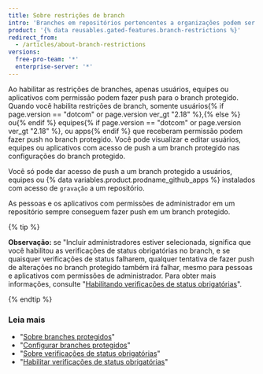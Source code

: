 ```yaml
---
title: Sobre restrições de branch
intro: 'Branches em repositórios pertencentes a organizações podem ser configurados para que apenas determinados usuários{% if currentVersion == "free-pro-team@latest" or currentVersion ver_gt "enterprise-server@2. 8" %},{% else %} ou{% endif %} equipes{% if currentVersion == "free-pro-team@latest" or currentVersion ver_gt "enterprise-server@2. 8" %} ou aplicativos{% endif %} possam fazer push para o branch.'
product: '{% data reusables.gated-features.branch-restrictions %}'
redirect_from:
  - /articles/about-branch-restrictions
versions:
  free-pro-team: '*'
  enterprise-server: '*'
---
```


Ao habilitar as restrições de branches, apenas usuários, equipes ou aplicativos com permissão podem fazer push para o branch protegido. Quando você habilita restrições de branch, somente usuários{% if page.version == "dotcom" or page.version ver_gt "2.18" %},{% else %} ou{% endif %} equipes{% if page.version == "dotcom" or page.version ver_gt "2.18" %}, ou apps{% endif %} que receberam permissão podem fazer push no branch protegido. Você pode visualizar e editar usuários, equipes ou aplicativos com acesso de push a um branch protegido nas configurações do branch protegido.

Você só pode dar acesso de push a um branch protegido a usuários, equipes ou {% data variables.product.prodname_github_apps %} instalados com acesso de `gravação` a um repositório.

As pessoas e os aplicativos com permissões de administrador em um repositório sempre conseguem fazer push em um branch protegido.

{% tip %}

**Observação:** se "Incluir administradores estiver selecionada, significa que você habilitou as verificações de status obrigatórias no branch, e se quaisquer verificações de status falharem, qualquer tentativa de fazer push de alterações no branch protegido também irá falhar, mesmo para pessoas e aplicativos com permissões de administrador. Para obter mais informações, consulte "[Habilitando verificações de status obrigatórias](/articles/enabling-required-status-checks)".

{% endtip %}

### Leia mais

- "[Sobre branches protegidos](/articles/about-protected-branches)"
- "[Configurar branches protegidos](/articles/configuring-protected-branches)"
- "[Sobre verificações de status obrigatórias](/articles/about-required-status-checks)"
- "[Habilitar verificações de status obrigatórias](/articles/enabling-required-status-checks)"
